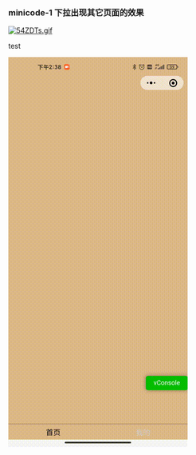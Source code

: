 ### minicode-1 下拉出现其它页面的效果
[![54ZDTs.gif](https://z3.ax1x.com/2021/10/25/54ZDTs.gif)](https://imgtu.com/i/54ZDTs)

test


![image](https://github.com/1109955705/xcx-demo/blob/master/images/minicode-1.gif)

